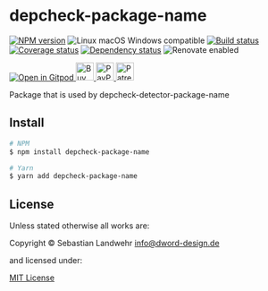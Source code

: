 <!-- TITLE/ -->
# depcheck-package-name
<!-- /TITLE -->

<!-- BADGES/ -->
[![NPM version](https://img.shields.io/npm/v/depcheck-package-name.svg)](https://npmjs.org/package/depcheck-package-name)
![Linux macOS Windows compatible](https://img.shields.io/badge/os-linux%20%7C%C2%A0macos%20%7C%C2%A0windows-blue)
[![Build status](https://github.com/dword-design/depcheck-package-name/workflows/build/badge.svg)](https://github.com/dword-design/depcheck-package-name/actions)
[![Coverage status](https://img.shields.io/coveralls/dword-design/depcheck-package-name)](https://coveralls.io/github/dword-design/depcheck-package-name)
[![Dependency status](https://img.shields.io/david/dword-design/depcheck-package-name)](https://david-dm.org/dword-design/depcheck-package-name)
![Renovate enabled](https://img.shields.io/badge/renovate-enabled-brightgreen)

<a href="https://gitpod.io/#https://github.com/dword-design/bar">
  <img src="https://gitpod.io/button/open-in-gitpod.svg" alt="Open in Gitpod">
</a><a href="https://www.buymeacoffee.com/dword">
  <img
    src="https://www.buymeacoffee.com/assets/img/guidelines/download-assets-sm-2.svg"
    alt="Buy Me a Coffee"
    height="32"
  >
</a><a href="https://paypal.me/SebastianLandwehr">
  <img
    src="https://dword-design.de/images/paypal.svg"
    alt="PayPal"
    height="32"
  >
</a><a href="https://www.patreon.com/dworddesign">
  <img
    src="https://dword-design.de/images/patreon.svg"
    alt="Patreon"
    height="32"
  >
</a>
<!-- /BADGES -->

<!-- DESCRIPTION/ -->
Package that is used by depcheck-detector-package-name
<!-- /DESCRIPTION -->

<!-- INSTALL/ -->
## Install

```bash
# NPM
$ npm install depcheck-package-name

# Yarn
$ yarn add depcheck-package-name
```
<!-- /INSTALL -->

<!-- LICENSE/ -->
## License

Unless stated otherwise all works are:

Copyright &copy; Sebastian Landwehr <info@dword-design.de>

and licensed under:

[MIT License](https://opensource.org/licenses/MIT)
<!-- /LICENSE -->
